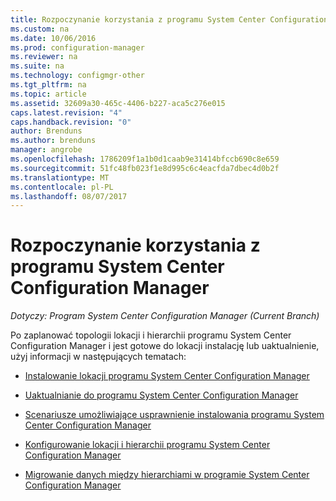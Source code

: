 ```yaml
---
title: Rozpoczynanie korzystania z programu System Center Configuration Manager | Dokumentacja firmy Microsoft
ms.custom: na
ms.date: 10/06/2016
ms.prod: configuration-manager
ms.reviewer: na
ms.suite: na
ms.technology: configmgr-other
ms.tgt_pltfrm: na
ms.topic: article
ms.assetid: 32609a30-465c-4406-b227-aca5c276e015
caps.latest.revision: "4"
caps.handback.revision: "0"
author: Brenduns
ms.author: brenduns
manager: angrobe
ms.openlocfilehash: 1786209f1a1b0d1caab9e31414bfccb690c8e659
ms.sourcegitcommit: 51fc48fb023f1e8d995c6c4eacfda7dbec4d0b2f
ms.translationtype: MT
ms.contentlocale: pl-PL
ms.lasthandoff: 08/07/2017
---
```

# <a name="start-using-system-center-configuration-manager"></a>Rozpoczynanie korzystania z programu System Center Configuration Manager

*Dotyczy: Program System Center Configuration Manager (Current Branch)*

Po zaplanować topologii lokacji i hierarchii programu System Center Configuration Manager i jest gotowe do lokacji instalację lub uaktualnienie, użyj informacji w następujących tematach:  

-   [Instalowanie lokacji programu System Center Configuration Manager](/sccm/core/servers/deploy/install/installing-sites)  

-   [Uaktualnianie do programu System Center Configuration Manager](../../../core/servers/deploy/install/upgrade-to-configuration-manager.md)  

-   [Scenariusze umożliwiające usprawnienie instalowania programu System Center Configuration Manager](../../../core/servers/deploy/install/scenarios-to-streamline-your-installation.md)  

-   [Konfigurowanie lokacji i hierarchii programu System Center Configuration Manager](../../../core/servers/deploy/configure/configure-sites-and-hierarchies.md)  

-   [Migrowanie danych między hierarchiami w programie System Center Configuration Manager](../../../core/migration/migrate-data-between-hierarchies.md)  
